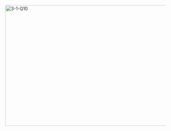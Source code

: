 
<img width="584" height="380" alt="3-1-Q10" src="https://github.com/user-attachments/assets/81511af3-0d3a-4166-bd90-f86fb3247539" />
